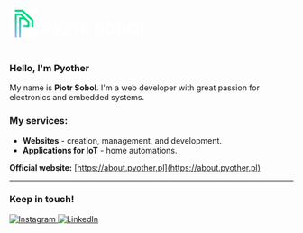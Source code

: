 <div style="display:flex; align-items:center;">
    <img src="images/logo.png" width="50" height="50"/>
    <h1 style="color: white; display:inline; margin-left:10px;">PIOTR SOBOL</h1>
</div>

### Hello, I'm Pyother 

My name is **Piotr Sobol**. I'm a web developer with great passion for electronics and embedded systems.

### My services:
- **Websites** - creation, management, and development.  
- **Applications for IoT** - home automations.

**Official website:** [https://about.pyother.pl](https://about.pyother.pl)  

---

### Keep in touch!

<p>
    <a href="https://www.instagram.com/pyother_s/" target="_blank">
        <img src="https://img.icons8.com/ios-filled/50/instagram-new.png" width="40" height="40" color="red" alt="Instagram"/>
    </a>
    <a href="https://www.linkedin.com/in/piotr-sobol-800499235/" target="_blank">
        <img src="https://img.icons8.com/ios-filled/50/linkedin.png" width="40" height="40" color="" alt="LinkedIn"/>
    </a>
</p>


